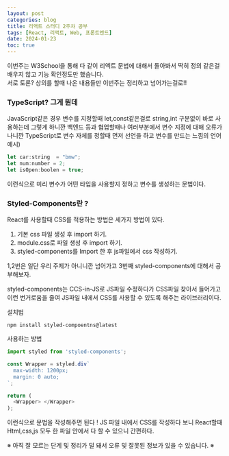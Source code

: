 ```yaml
---
layout: post
categories: blog
title: 리액트 스터디 2주차 공부
tags: [React, 리액트, Web, 프론트엔드]
date: 2024-01-23
toc: true
---
```


이번주는 W3School을 통해 다 같이 리엑트 문법에 대해서 돌아봐서 딱히 정의 같은걸 배우지 않고 기능 확인정도만 했습니다.   
서로 토론? 상의를 할때 나온 내용들만 이번주는 정리하고 넘어가는걸로!!

### TypeScript? 그게 뭔데
JavaScript같은 경우 변수를 지정할때 let,const같은걸로 string,int 구분없이 바로 사용하는데 그렇게 하니깐 백엔드 등과 협업할때나 여러부분에서 변수 지정에 대해 오류가 나니깐 TypeScript로 변수 자체를 정할때 먼저 선언을 하고 변수를 만드는 느낌의 언어   
예시)
```js
let car:string  = "bmw";
let num:number = 2;
let isOpen:boolen = true;
```

이런식으로 미리 변수가 어떤 타입을 사용할지 정하고 변수를 생성하는 문법이다.

### Styled-Components란 ?
React를 사용할때 CSS를 적용하는 방법은 세가지 방법이 있다.    
1. 기본 css 파일 생성 후 import 하기.
2. module.css로 파일 생성 후 import 하기.
3. styled-components를 Import 한 후 js파일에서 css 작성하기.

1,2번은 일단 우리 주제가 아니니깐 넘어가고 3번째 styled-components에 대해서 공부해보자.   

styled-components는 CCS-in-JS로 JS파일 수정하다가 CSS파일 찾아서 들어가고 이런 번거로움을 줄여 JS파일 내에서 CSS를 사용할 수 있도록 해주는 라이브러리이다.

설치법
```
npm install styled-compoentns@latest
```

사용하는 방법
```js
import styled from 'styled-components';

const Wrapper = styled.div`
  max-width: 1200px;
  margin: 0 auto;
`;

return (
  <Wrapper> </Wrapper>
);
```

이런식으로 문법을 작성해주면 된다 !
JS 파일 내에서 CSS를 작성하다 보니 React할때 Html,css,js 모두 한 파일 안에서 다 할 수 있으니 간편하다.


※ 아직 잘 모르는 단계 및 정리가 덜 돼서 오류 및 잘못된 정보가 있을 수 있습니다. ※